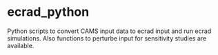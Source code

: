 # ecrad_python

Python scripts to convert CAMS input data to ecrad input and run ecrad simulations. Also functions to perturbe input for sensitivity studies are available.